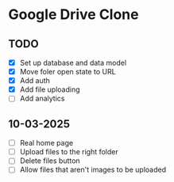 # Google Drive Clone

## TODO

- [x] Set up database and data model
- [x] Move foler open state to URL
- [x] Add auth
- [x] Add file uploading
- [ ] Add analytics

## 10-03-2025

- [ ] Real home page
- [ ] Upload files to the right folder
- [ ] Delete files button
- [ ] Allow files that aren't images to be uploaded
